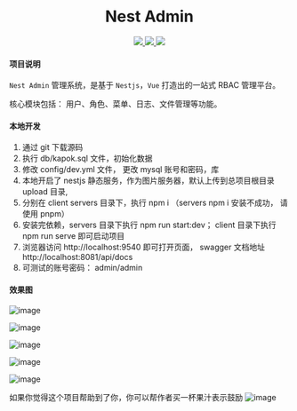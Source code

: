 <div align="center">
<br/>
<br/>
  <h1 algin="center">
    Nest Admin
  </h1>
</div>

<p align="center">
  <a href="#">
    <img src="https://img.shields.io/badge/Nest%20Admin-v2.0.0-green">
  </a>
  <a href="#">
    <img src="https://img.shields.io/badge/nestjs-v8.x-green.svg" >
  </a>
  <a href="#">
    <img src="https://img.shields.io/badge/vue-v3.x-green.svg">
  </a>
</p>

#### 项目说明
```Nest Admin``` 管理系统，是基于 ```Nestjs```，```Vue``` 打造出的一站式 RBAC 管理平台。

核心模块包括： 用户、角色、菜单、日志、文件管理等功能。


#### 本地开发
1. 通过 git 下载源码
2. 执行 db/kapok.sql 文件，初始化数据
3. 修改 config/dev.yml 文件， 更改 mysql 账号和密码，库
4. 本地开启了 nestjs 静态服务，作为图片服务器，默认上传到总项目根目录 upload 目录,
5. 分别在 client servers 目录下，执行 npm i （servers npm i 安装不成功， 请使用 pnpm）
6. 安装完依赖，servers 目录下执行 npm run start:dev； client 目录下执行 npm run serve 即可启动项目
7. 浏览器访问 http://localhost:9540 即可打开页面， swagger 文档地址 http://localhost:8081/api/docs
8. 可测试的账号密码： admin/admin


#### 效果图

![image](./docs/images/user.png)


![image](./docs/images/dept.png)


![image](./docs/images/role.png)


![image](./docs/images/menu.png)


![image](./docs/images/oss.png)


如果你觉得这个项目帮助到了你，你可以帮作者买一杯果汁表示鼓励
![image](./docs/images/pay.jpg)


